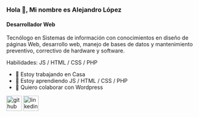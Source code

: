### Hola 👋, Mi nombre es Alejandro López
#### Desarrollador Web
Tecnólogo en Sistemas de información con conocimientos en diseño de páginas Web, desarrollo web, manejo de bases de datos y mantenimiento preventivo, correctivo de hardware y software.

Habilidades: JS / HTML / CSS / PHP

- 🔭 Estoy trabajando en Casa 
- 🌱 Estoy aprendiendo JS / HTML / CSS / PHP 
- 👯 Quiero colaborar con Wordpress 


[<img src='https://cdn.jsdelivr.net/npm/simple-icons@3.0.1/icons/github.svg' alt='github' height='40' target='_blank'>](https://github.com/alejo170)  [<img src='https://cdn.jsdelivr.net/npm/simple-icons@3.0.1/icons/linkedin.svg' alt='linkedin' height='40' target='_blank'>](https://www.linkedin.com/in/alejandro-lopez-pineda/) 
